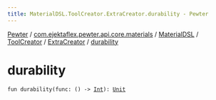 ```yaml
---
title: MaterialDSL.ToolCreator.ExtraCreator.durability - Pewter
---
```


[Pewter](../../../../index.html) / [com.ejektaflex.pewter.api.core.materials](../../../index.html) / [MaterialDSL](../../index.html) / [ToolCreator](../index.html) / [ExtraCreator](index.html) / [durability](./durability.html)

# durability

`fun durability(func: () -> `[`Int`](https://kotlinlang.org/api/latest/jvm/stdlib/kotlin/-int/index.html)`): `[`Unit`](https://kotlinlang.org/api/latest/jvm/stdlib/kotlin/-unit/index.html)
